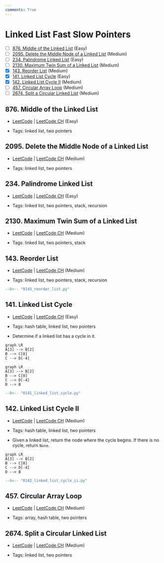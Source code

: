 ```yaml
---
comments: True
---
```


# Linked List Fast Slow Pointers

- [ ] [876. Middle of the Linked List](https://leetcode.cn/problems/middle-of-the-linked-list/) (Easy)
- [ ] [2095. Delete the Middle Node of a Linked List](https://leetcode.cn/problems/delete-the-middle-node-of-a-linked-list/) (Medium)
- [ ] [234. Palindrome Linked List](https://leetcode.cn/problems/palindrome-linked-list/) (Easy)
- [ ] [2130. Maximum Twin Sum of a Linked List](https://leetcode.cn/problems/maximum-twin-sum-of-a-linked-list/) (Medium)
- [x] [143. Reorder List](https://leetcode.cn/problems/reorder-list/) (Medium)
- [x] [141. Linked List Cycle](https://leetcode.cn/problems/linked-list-cycle/) (Easy)
- [x] [142. Linked List Cycle II](https://leetcode.cn/problems/linked-list-cycle-ii/) (Medium)
- [ ] [457. Circular Array Loop](https://leetcode.cn/problems/circular-array-loop/) (Medium)
- [ ] [2674. Split a Circular Linked List](https://leetcode.cn/problems/split-a-circular-linked-list/) (Medium)

## 876. Middle of the Linked List

-   [LeetCode](https://leetcode.com/problems/middle-of-the-linked-list/) | [LeetCode CH](https://leetcode.cn/problems/middle-of-the-linked-list/) (Easy)

-   Tags: linked list, two pointers

## 2095. Delete the Middle Node of a Linked List

-   [LeetCode](https://leetcode.com/problems/delete-the-middle-node-of-a-linked-list/) | [LeetCode CH](https://leetcode.cn/problems/delete-the-middle-node-of-a-linked-list/) (Medium)

-   Tags: linked list, two pointers

## 234. Palindrome Linked List

-   [LeetCode](https://leetcode.com/problems/palindrome-linked-list/) | [LeetCode CH](https://leetcode.cn/problems/palindrome-linked-list/) (Easy)

-   Tags: linked list, two pointers, stack, recursion

## 2130. Maximum Twin Sum of a Linked List

-   [LeetCode](https://leetcode.com/problems/maximum-twin-sum-of-a-linked-list/) | [LeetCode CH](https://leetcode.cn/problems/maximum-twin-sum-of-a-linked-list/) (Medium)

-   Tags: linked list, two pointers, stack

## 143. Reorder List

-   [LeetCode](https://leetcode.com/problems/reorder-list/) | [LeetCode CH](https://leetcode.cn/problems/reorder-list/) (Medium)

-   Tags: linked list, two pointers, stack, recursion

```python title="143. Reorder List - Python Solution"
--8<-- "0143_reorder_list.py"
```

## 141. Linked List Cycle

-   [LeetCode](https://leetcode.com/problems/linked-list-cycle/) | [LeetCode CH](https://leetcode.cn/problems/linked-list-cycle/) (Easy)

-   Tags: hash table, linked list, two pointers
-   Determine if a linked list has a cycle in it.

```mermaid
graph LR
A[3] --> B[2]
B --> C[0]
C --> D[-4]
```

```mermaid
graph LR
A[3] --> B[2]
B --> C[0]
C --> D[-4]
D --> B
```

```python title="141. Linked List Cycle - Python Solution"
--8<-- "0141_linked_list_cycle.py"
```

## 142. Linked List Cycle II

-   [LeetCode](https://leetcode.com/problems/linked-list-cycle-ii/) | [LeetCode CH](https://leetcode.cn/problems/linked-list-cycle-ii/) (Medium)

-   Tags: hash table, linked list, two pointers
-   Given a linked list, return the node where the cycle begins. If there is no cycle, return `None`.

```mermaid
graph LR
A[3] --> B[2]
B --> C[0]
C --> D[-4]
D --> B
```

```python title="142. Linked List Cycle II - Python Solution"
--8<-- "0142_linked_list_cycle_ii.py"
```

## 457. Circular Array Loop

-   [LeetCode](https://leetcode.com/problems/circular-array-loop/) | [LeetCode CH](https://leetcode.cn/problems/circular-array-loop/) (Medium)

-   Tags: array, hash table, two pointers

## 2674. Split a Circular Linked List

-   [LeetCode](https://leetcode.com/problems/split-a-circular-linked-list/) | [LeetCode CH](https://leetcode.cn/problems/split-a-circular-linked-list/) (Medium)

-   Tags: linked list, two pointers
